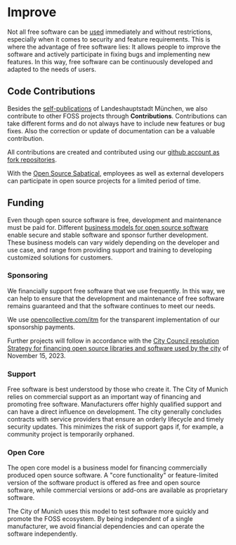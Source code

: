 
<script setup>
import TagTile from ".vitepress/components/TagTile.vue";
</script>

# Improve

Not all free software can be [used](./use) immediately and without restrictions, especially when it comes to security and feature requirements.
This is where the advantage of free software lies:
It allows people to improve the software and actively participate in fixing bugs and implementing new features.
In this way, free software can be continuously developed and adapted to the needs of users.

## Code Contributions

Besides the [self-publications](./publish) of Landeshauptstadt München, we also contribute to other FOSS projects through __Contributions__.
Contributions can take different forms and do not always have to include new features or bug fixes.
Also the correction or update of documentation can be a valuable contribution.

All contributions are created and contributed using our [github account as fork repositories](https://github.com/orgs/it-at-m/repositories?type=fork).

With the [Open Source Sabatical](./sabbatical), employees as well as external developers can participate in open source projects for a limited period of time.


## Funding

Even though open source software is free, development and maintenance must be paid for.
Different [business models for open source software](https://en.wikipedia.org/wiki/Business_models_for_open-source_software) enable secure and stable software and sponsor further development.  
These business models can vary widely depending on the developer and use case, and range from providing support and training to developing customized solutions for customers.


### Sponsoring

We financially support free software that we use frequently.
In this way, we can help to ensure that the development and maintenance of free software remains guaranteed and that the software continues to meet our needs.

<ClientOnly>
<TagTile
:available-tags="['sponsor']"
show-tags
show-excerpt
/>
</ClientOnly>

We use [opencollective.com/itm](https://opencollective.com/itm) for the transparent implementation of our sponsorship payments.

Further projects will follow in accordance with the [City Council resolution Strategy for financing open source libraries and software used by the city](https://risi.muenchen.de/risi/sitzungsvorlage/detail/8013996) of November 15, 2023.


### Support

Free software is best understood by those who create it.
The City of Munich relies on commercial support as an important way of financing and promoting free software.
Manufacturers offer highly qualified support and can have a direct influence on development.
The city generally concludes contracts with service providers that ensure an orderly lifecycle and timely security updates.
This minimizes the risk of support gaps if, for example, a community project is temporarily orphaned.

<ClientOnly>
<TagTile
:available-tags="['support']"
show-tags
show-excerpt
/>
</ClientOnly>


### Open Core

The open core model is a business model for financing commercially produced open source software.
A "core functionality" or feature-limited version of the software product is offered as free and open source software, while commercial versions or add-ons are available as proprietary software.

The City of Munich uses this model to test software more quickly and promote the FOSS ecosystem.
By being independent of a single manufacturer, we avoid financial dependencies and can operate the software independently.

<ClientOnly>
<TagTile
:available-tags="['opencore']"
show-tags
show-excerpt
/>
</ClientOnly>
